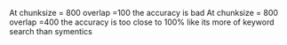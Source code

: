 At chunksize = 800 overlap =100 the accuracy is bad
At chunksize = 800 overlap =400 the accuracy is too close to 100% like its more of keyword search than symentics